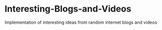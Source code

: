 # Interesting-Blogs-and-Videos
Implementation of interesting ideas from random internet blogs and videos
